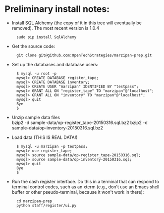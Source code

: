 # Preliminary install notes:

* Install SQL Alchemy (the copy of it in this tree will eventually be
  removed).  The most recent version is 1.0.4  

        sudo pip install SqlAlchemy

* Get the source code:

        git clone git@github.com:OpenTechStrategies/marzipan-prep.git

* Set up the databases and database users:

        $ mysql -u root -p
        mysql> CREATE DATABASE register_tape;  
        mysql> CREATE DATABASE inventory;
        mysql> CREATE USER "marzipan" IDENTIFIED BY "testpass";  
        mysql> GRANT ALL ON "register_tape" TO "marzipan"@"localhost";  
        mysql> GRANT ALL ON "inventory" TO "marzipan"@"localhost";
        mysql> quit
        Bye
        $ 

* Unzip sample data files  
        bzip2 -d sample-data/op-register_tape-20150316.sql.bz2
        bzip2 -d sample-data/op-inventory-20150316.sql.bz2

* Load data (THIS IS REAL DATA!)

        $ mysql -u marzipan -p testpass;  
        mysql> use register_tape;  
        mysql> source sample-data/op-register_tape-20150316.sql;  
        mysql> source sample-data/op-inventory-20150316.sql;
        mysql> quit
        Bye
        $ 

* Run the cash register interface.  Do this in a terminal that can
  respond to terminal control codes, such as an xterm (e.g., don't use
  an Emacs shell buffer or other pseudo-terminal, because it won't
  work in there):

        cd marzipan-prep
        python staff/register/ui.py


